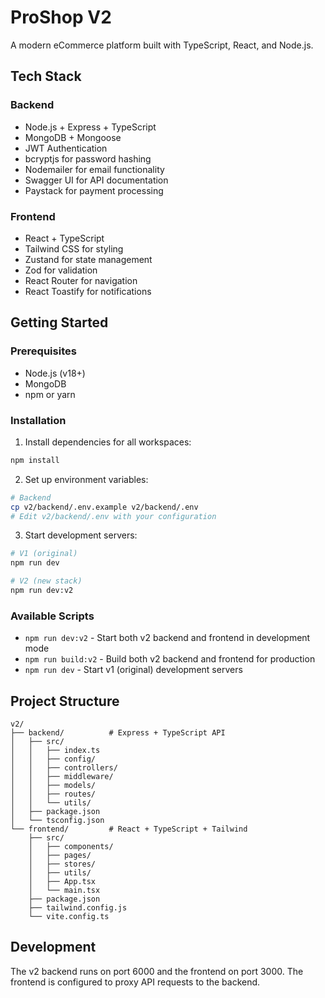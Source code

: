 # ProShop V2

A modern eCommerce platform built with TypeScript, React, and Node.js.

## Tech Stack

### Backend

- Node.js + Express + TypeScript
- MongoDB + Mongoose
- JWT Authentication
- bcryptjs for password hashing
- Nodemailer for email functionality
- Swagger UI for API documentation
- Paystack for payment processing

### Frontend

- React + TypeScript
- Tailwind CSS for styling
- Zustand for state management
- Zod for validation
- React Router for navigation
- React Toastify for notifications

## Getting Started

### Prerequisites

- Node.js (v18+)
- MongoDB
- npm or yarn

### Installation

1. Install dependencies for all workspaces:

```bash
npm install
```

2. Set up environment variables:

```bash
# Backend
cp v2/backend/.env.example v2/backend/.env
# Edit v2/backend/.env with your configuration
```

3. Start development servers:

```bash
# V1 (original)
npm run dev

# V2 (new stack)
npm run dev:v2
```

### Available Scripts

- `npm run dev:v2` - Start both v2 backend and frontend in development mode
- `npm run build:v2` - Build both v2 backend and frontend for production
- `npm run dev` - Start v1 (original) development servers

## Project Structure

```
v2/
├── backend/          # Express + TypeScript API
│   ├── src/
│   │   ├── index.ts
│   │   ├── config/
│   │   ├── controllers/
│   │   ├── middleware/
│   │   ├── models/
│   │   ├── routes/
│   │   └── utils/
│   ├── package.json
│   └── tsconfig.json
└── frontend/         # React + TypeScript + Tailwind
    ├── src/
    │   ├── components/
    │   ├── pages/
    │   ├── stores/
    │   ├── utils/
    │   ├── App.tsx
    │   └── main.tsx
    ├── package.json
    ├── tailwind.config.js
    └── vite.config.ts
```

## Development

The v2 backend runs on port 6000 and the frontend on port 3000. The frontend is configured to proxy API requests to the backend.
